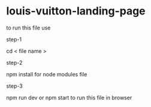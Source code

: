 # louis-vuitton-landing-page


to run this file use

step-1

cd < file name >

step-2

npm install for node modules file

step-3

npm run dev or npm start to run this file in browser
